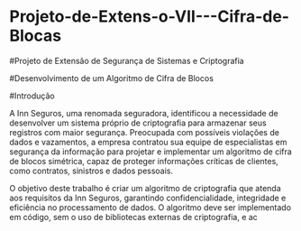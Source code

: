 # Projeto-de-Extens-o-VII---Cifra-de-Blocas
#Projeto de Extensão de Segurança de Sistemas e Criptografia 

 

#Desenvolvimento de um Algoritmo de Cifra de Blocos 

 

#Introdução 



A Inn Seguros, uma renomada seguradora, identificou a necessidade de desenvolver um sistema próprio de criptografia para armazenar seus registros com maior segurança. Preocupada com possíveis violações de dados e vazamentos, a empresa contratou sua equipe de especialistas em segurança da informação para projetar e implementar um algoritmo de cifra de blocos simétrica, capaz de proteger informações críticas de clientes, como contratos, sinistros e dados pessoais. 



O objetivo deste trabalho é criar um algoritmo de criptografia que atenda aos requisitos da Inn Seguros, garantindo confidencialidade, integridade e eficiência no processamento de dados. O algoritmo deve ser implementado em código, sem o uso de bibliotecas externas de criptografia, e ac
